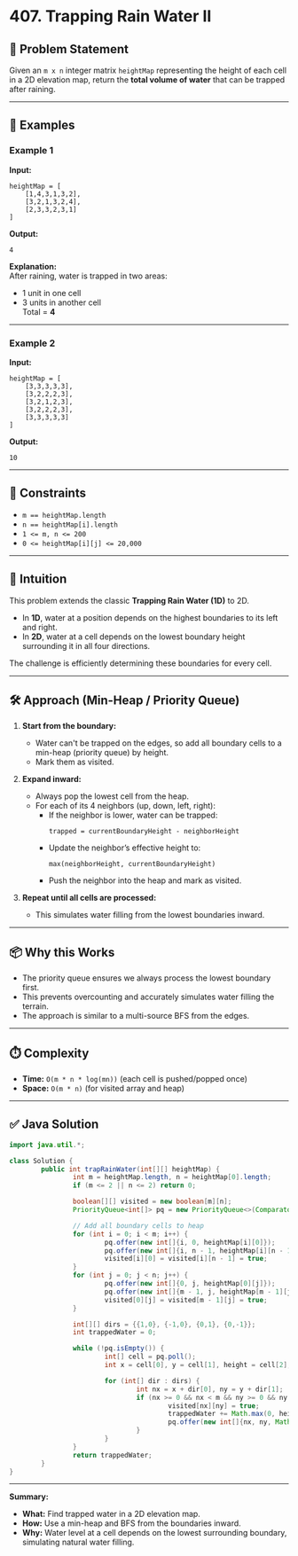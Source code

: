 # 407. Trapping Rain Water II

## 📌 Problem Statement
Given an `m x n` integer matrix `heightMap` representing the height of each cell in a 2D elevation map, return the **total volume of water** that can be trapped after raining.

---

## 📝 Examples

### Example 1
**Input:**
```plaintext
heightMap = [
    [1,4,3,1,3,2],
    [3,2,1,3,2,4],
    [2,3,3,2,3,1]
]
```
**Output:**  
```
4
```
**Explanation:**  
After raining, water is trapped in two areas:
- 1 unit in one cell
- 3 units in another cell  
Total = **4**

---

### Example 2
**Input:**
```plaintext
heightMap = [
    [3,3,3,3,3],
    [3,2,2,2,3],
    [3,2,1,2,3],
    [3,2,2,2,3],
    [3,3,3,3,3]
]
```
**Output:**  
```
10
```

---

## 🚧 Constraints
- `m == heightMap.length`
- `n == heightMap[i].length`
- `1 <= m, n <= 200`
- `0 <= heightMap[i][j] <= 20,000`

---

## 🔎 Intuition

This problem extends the classic **Trapping Rain Water (1D)** to 2D.

- In **1D**, water at a position depends on the highest boundaries to its left and right.
- In **2D**, water at a cell depends on the lowest boundary height surrounding it in all four directions.

The challenge is efficiently determining these boundaries for every cell.

---

## 🛠️ Approach (Min-Heap / Priority Queue)

1. **Start from the boundary:**  
     - Water can't be trapped on the edges, so add all boundary cells to a min-heap (priority queue) by height.
     - Mark them as visited.

2. **Expand inward:**  
     - Always pop the lowest cell from the heap.
     - For each of its 4 neighbors (up, down, left, right):
         - If the neighbor is lower, water can be trapped:
             ```
             trapped = currentBoundaryHeight - neighborHeight
             ```
         - Update the neighbor’s effective height to:
             ```
             max(neighborHeight, currentBoundaryHeight)
             ```
         - Push the neighbor into the heap and mark as visited.

3. **Repeat until all cells are processed:**  
     - This simulates water filling from the lowest boundaries inward.

---

## 📦 Why this Works

- The priority queue ensures we always process the lowest boundary first.
- This prevents overcounting and accurately simulates water filling the terrain.
- The approach is similar to a multi-source BFS from the edges.

---

## ⏱️ Complexity
- **Time:** `O(m * n * log(mn))` (each cell is pushed/popped once)
- **Space:** `O(m * n)` (for visited array and heap)

---

## ✅ Java Solution

```java
import java.util.*;

class Solution {
        public int trapRainWater(int[][] heightMap) {
                int m = heightMap.length, n = heightMap[0].length;
                if (m <= 2 || n <= 2) return 0;

                boolean[][] visited = new boolean[m][n];
                PriorityQueue<int[]> pq = new PriorityQueue<>(Comparator.comparingInt(a -> a[2]));

                // Add all boundary cells to heap
                for (int i = 0; i < m; i++) {
                        pq.offer(new int[]{i, 0, heightMap[i][0]});
                        pq.offer(new int[]{i, n - 1, heightMap[i][n - 1]});
                        visited[i][0] = visited[i][n - 1] = true;
                }
                for (int j = 0; j < n; j++) {
                        pq.offer(new int[]{0, j, heightMap[0][j]});
                        pq.offer(new int[]{m - 1, j, heightMap[m - 1][j]});
                        visited[0][j] = visited[m - 1][j] = true;
                }

                int[][] dirs = {{1,0}, {-1,0}, {0,1}, {0,-1}};
                int trappedWater = 0;

                while (!pq.isEmpty()) {
                        int[] cell = pq.poll();
                        int x = cell[0], y = cell[1], height = cell[2];

                        for (int[] dir : dirs) {
                                int nx = x + dir[0], ny = y + dir[1];
                                if (nx >= 0 && nx < m && ny >= 0 && ny < n && !visited[nx][ny]) {
                                        visited[nx][ny] = true;
                                        trappedWater += Math.max(0, height - heightMap[nx][ny]);
                                        pq.offer(new int[]{nx, ny, Math.max(heightMap[nx][ny], height)});
                                }
                        }
                }
                return trappedWater;
        }
}
```

---

**Summary:**  
- **What:** Find trapped water in a 2D elevation map.  
- **How:** Use a min-heap and BFS from the boundaries inward.  
- **Why:** Water level at a cell depends on the lowest surrounding boundary, simulating natural water filling.
